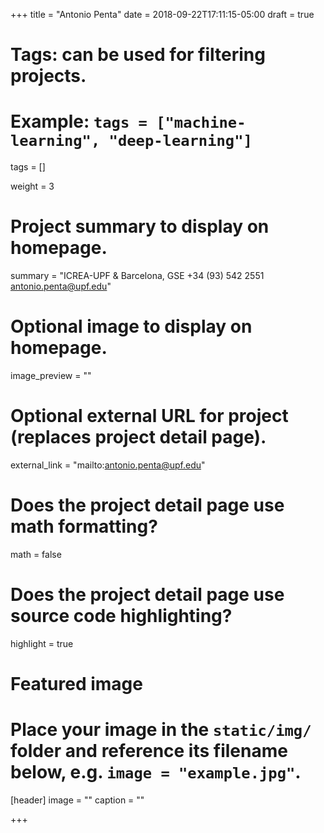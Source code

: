 +++
title = "Antonio Penta"
date = 2018-09-22T17:11:15-05:00
draft = true

# Tags: can be used for filtering projects.
# Example: `tags = ["machine-learning", "deep-learning"]`
tags = []

weight = 3

# Project summary to display on homepage.
summary = "ICREA-UPF  & Barcelona, GSE +34 (93) 542 2551 antonio.penta@upf.edu"

# Optional image to display on homepage.
image_preview = ""

# Optional external URL for project (replaces project detail page).
external_link = "mailto:antonio.penta@upf.edu"

# Does the project detail page use math formatting?
math = false

# Does the project detail page use source code highlighting?
highlight = true

# Featured image
# Place your image in the `static/img/` folder and reference its filename below, e.g. `image = "example.jpg"`.
[header]
image = ""
caption = ""

+++
